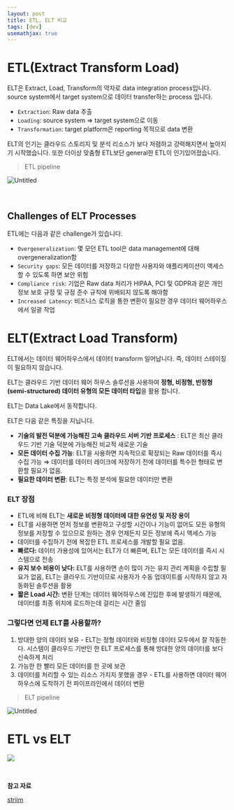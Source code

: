 ```yaml
---
layout: post
title: ETL, ELT 비교
tags: [dev]
usemathjax: true
---
```


# ETL(Extract Transform Load)

ELT은 Extract, Load, Transform의 약자로 data integration process입니다. source system에서 target system으로 데이터 transfer하는 process 입니다.

- `Extraction`: Raw data 추출
- `Loading`: source system ⇒ target system으로 이동
- `Transformation`: target platform은 reporting 목적으로 data 변환

ELT의 인기는 클라우드 스토리지 및 분석 리소스가 보다 저렴하고 강력해지면서 높아지기 시작했습니다. 또한 더이상 맞춤형 ETL보단 general한 ETL이 인기있어졌습니다.

> ETL pipeline

![Untitled](https://user-images.githubusercontent.com/31475037/159650437-11a3c9f6-47d0-4157-9cf8-120983dc3370.png)

<br>

## Challenges of ELT Processes

ETL에는 다음과 같은 challenge가 있습니다.

- `Overgeneralization`: 몇 모던 ETL tool은 data management에 대해 overgeneralization함
- `Security gaps`: 모든 데이터를 저장하고 다양한 사용자와 애플리케이션이 액세스할 수 있도록 하면 보안 위험
- `Compliance risk`: 기업은 Raw data 처리가 HIPAA, PCI 및 GDPR과 같은 개인 정보 보호 규정 및 규정 준수 규칙에 위배되지 않도록 해야함
- `Increased Latency`: 비즈니스 로직을 통한 변환이 필요한 경우 데이터 웨어하우스에서 일괄 작업

# ELT(Extract Load Transform)

ELT에서는 데이터 웨어하우스에서 데이터 transform 일어납니다. 즉, 데이터 스테이징이 필요하지 않습니다.

ELT는 클라우드 기반 데이터 웨어 하우스 솔루션을 사용하여 **정형, 비정형, 반정형(semi-structured) 데이터 유형의 모든 데이터 타입**을 활용 합니다.

ELT는 Data Lake에서 동작합니다.

ELT은 다음 같은 특징을 지닙니다.

- **기술의 발전 덕분에 가능해진 고속 클라우드 서버 기반 프로세스** : ELT은 최신 클라우드 기반 기술 덕분에 가능해진 비교적 새로운 기술
- **모든 데이터 수집 가능**: ELT을 사용하면 지속적으로 확장되는 Raw 데이터를 즉시 수집 가능 ⇒ 데이터를 데이터 레이크에 저장하기 전에 데이터를 특수한 형태로 변환할 필요가 없음.
- **필요한 데이터 변환**: ELT는 특정 분석에 필요한 데이터만 변환

### **ELT 장점**

- ETL에 비해 ELT는 **새로운 비정형 데이터에 대한 유연성 및 저장 용이**
- ELT를 사용하면 먼저 정보를 변환하고 구성할 시간이나 기능이 없어도 모든 유형의 정보를 저장할 수 있으므로 원하는 경우 언제든지 모든 정보에 즉시 액세스 가능
- 데이터를 수집하기 전에 복잡한 ETL 프로세스를 개발할 필요 없음.
- **빠르다:** 데이터 가용성에 있어서는 ELT가 더 빠른며, ELT는 모든 데이터를 즉시 시스템으로 전송
- **유지 보수 비용이 낮다:** ELT를 사용하면 손이 많이 가는 유지 관리 계획을 수립할 필요가 없음, ELT는 클라우드 기반이므로 사용자가 수동 업데이트를 시작하지 않고 자동화된 솔루션을 활용
- **짧은 Load 시간:** 변환 단계는 데이터 웨어하우스에 진입한 후에 발생하기 때문에, 데이터를 최종 위치에 로드하는데 걸리는 시간 줄임

### **그렇다면 언제 ELT를 사용할까?**

1. 방대한 양의 데이터 보유 - ELT는 정형 데이터와 비정형 데이터 모두에서 잘 작동한다. 시스템이 클라우드 기반인 한 ELT 프로세스를 통해 방대한 양의 데이터를 보다 신속하게 처리
2. 가능한 한 빨리 모든 데이터를 한 곳에 보관
3. 데이터를 처리할 수 있는 리소스 가지지 못했을 경우 - ETL를 사용하면 데이터 웨어하우스에 도착하기 전 파이프라인에서 데이터 변환

> ELT pipeline

![Untitled](https://user-images.githubusercontent.com/31475037/159650424-a5909c3a-59d5-4758-a453-d2fb837277e4.png)

# ETL vs ELT

![](https://user-images.githubusercontent.com/31475037/159650479-b7814d93-9901-45ff-9c63-838d9cb20a9c.png)

<br>

**참고 자료**

[striim](https://www.striim.com/blog/etl-vs-elt-2/)
